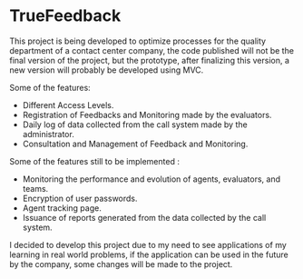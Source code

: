 # TrueFeedback

This project is being developed to optimize processes for the quality department of a contact center company, the code published will not be the final version of the project, but the prototype, after finalizing this version, a new version will probably be developed using MVC.

Some of the features:

- Different Access Levels.
- Registration of Feedbacks and Monitoring made by the evaluators.
- Daily log of data collected from the call system made by the administrator.
- Consultation and Management of Feedback and Monitoring.

Some of the features still to be implemented :

- Monitoring the performance and evolution of agents, evaluators, and teams.
- Encryption of user passwords.
- Agent tracking page.
- Issuance of reports generated from the data collected by the call system.

I decided to develop this project due to my need to see applications of my learning in real world problems, if the application can be used in the future by the company, some changes will be made to the project.

